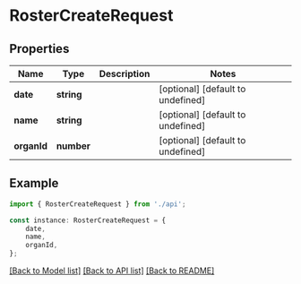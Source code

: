 # RosterCreateRequest


## Properties

Name | Type | Description | Notes
------------ | ------------- | ------------- | -------------
**date** | **string** |  | [optional] [default to undefined]
**name** | **string** |  | [optional] [default to undefined]
**organId** | **number** |  | [optional] [default to undefined]

## Example

```typescript
import { RosterCreateRequest } from './api';

const instance: RosterCreateRequest = {
    date,
    name,
    organId,
};
```

[[Back to Model list]](../README.md#documentation-for-models) [[Back to API list]](../README.md#documentation-for-api-endpoints) [[Back to README]](../README.md)
